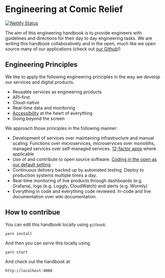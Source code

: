 # Engineering at Comic Relief
[![Netlify Status](https://api.netlify.com/api/v1/badges/76bcd6b0-ac7a-49f1-9f87-8635f6c4ffe5/deploy-status)](https://app.netlify.com/sites/comicrelief-engineering-handbook/deploys)

The aim of this engineering handbook is to provide engineers with guidelines and directions for their day to day engineering tasks. We are writing this handbook collaboratively and in the open, much like we open source many of our applications \(check out [our Github](https://github.com/comicrelief)!\)

## Engineering Principles

We like to apply the following engineering principles in the way we develop our services and digital products.

* Reusable services as engineering products
* API-first
* Cloud-native
* Real-time data and monitoring
* [Accessibility](frontend/accessibility.md) at the heart of everything
* Going beyond the screen

We approach those principles in the following manner:

* Development of services over maintaining infrastructure and manual scaling. Functions over microservices, microservices over monoliths, managed services over self-managed services. [12-factor apps](https://12factor.net/) where applicable
* Use of and contribute to open source software. [Coding in the open as our default setting](code-delivery/code-in-open.md).
* Continuous delivery backed up by automated testing. Deploy to production systems multiple times a day.
* Real-time monitoring of live products through dashboards (e.g. Grafana), logs (e.g. Loggly, CloudWatch) and alerts (e.g. Wormly)
* Everything in code and everything code reviewed. In-code and live documentation over wiki documentation.

## How to contribue

You can edit this handbook locally using `gitbook`.

	yarn install

And then you can serve this locally using

	yarn start

And check out the handbook at 

	http://localhost:4000


